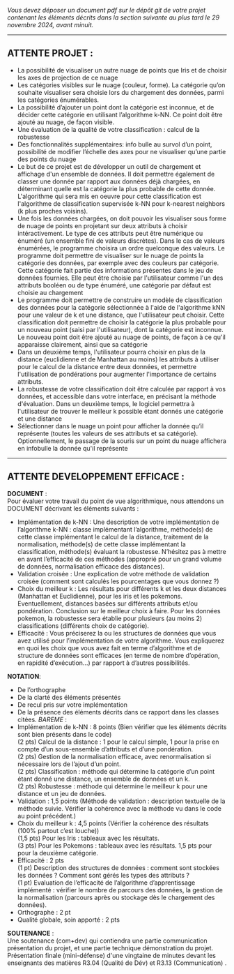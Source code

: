 *Vous devez déposer un document pdf sur le dépôt git de votre projet contenant les éléments décrits dans la section
suivante au plus tard le 29 novembre 2024, avant minuit.*

---

## ATTENTE PROJET :  
- La possibilité de visualiser un autre nuage de points que Iris et de choisir les axes de projection de ce nuage
- Les catégories visibles sur le nuage (couleur, forme). La catégorie qu’on souhaite visualiser sera choisie lors du chargement des données, parmi les catégories énumérables.
- La possibilité d’ajouter un point dont la catégorie est inconnue, et de décider cette catégorie en utilisant l’algorithme k-NN. Ce point doit être ajouté au nuage, de façon visible.
- Une évaluation de la qualité de votre classification : calcul de la robustesse
- Des fonctionnalités supplémentaires: info bulle au survol d’un point, possibilité de modifier l’échelle des axes pour ne visualiser qu’une partie des points du nuage
- Le but de ce projet est de développer un outil de chargement et affichage d'un ensemble de données. Il doit permettre également de classer une donnée par rapport aux données déjà chargées, en déterminant quelle est la catégorie la plus probable de cette donnée. L'algorithme qui sera mis en oeuvre pour cette classification est l'algorithme de classification supervisée k-NN pour k-nearest neighbors (k plus proches voisins).
- Une fois les données chargées, on doit pouvoir les visualiser sous forme de nuage de points en projetant sur deux attributs à choisir intéractivement. Le type de ces attributs peut être numérique ou énuméré (un ensemble fini de valeurs discrètes). Dans le cas de valeurs énumérées, le programme choisira un ordre quelconque des valeurs. Le programme doit permettre de visualiser sur le nuage de points la catégorie des données, par exemple avec des couleurs par catégorie. Cette catégorie fait partie des informations présentes dans le jeu de données fournies. Elle peut être choisie par l'utilisateur comme l'un des attributs booléen ou de type énuméré, une catégorie par défaut est choisie au chargement
- Le programme doit permettre de construire un modèle de classification des données pour la catégorie sélectionnée à l'aide de l'algorithme kNN pour une valeur de k et une distance, que l'utilisateur peut choisir. Cette classification doit permettre de choisir la catégorie la plus probable pour un nouveau point (saisi par l'utilisateur), dont la catégorie est inconnue. Le nouveau point doit être ajouté au nuage de points, de façon à ce qu'il apparaisse clairement, ainsi que sa catégorie
- Dans un deuxième temps, l'utilisateur pourra choisir en plus de la distance (euclidienne et de Manhattan au moins) les attributs à utiliser pour le calcul de la distance entre deux données, et permettre l'utilisation de pondérations pour augmenter l'importance de certains attributs.
- La robustesse de votre classification doit être calculée par rapport à vos données, et accessible dans votre interface, en précisant la méthode d'évaluation. Dans un deuxième temps, le logiciel permettra à l'utilisateur de trouver le meilleur k possible étant donnés une catégorie et une distance
- Sélectionner dans le nuage un point pour afficher la donnée qu’il représente (toutes les valeurs de ses attributs et sa catégorie). Optionnellement, le passage de la souris sur un point du nuage affichera en infobulle la donnée qu'il représente

---

## ATTENTE DEVELOPPEMENT EFFICACE : 

**DOCUMENT** :  
Pour évaluer votre travail du point de vue algorithmique, nous attendons un DOCUMENT décrivant les éléments suivants :
- Implémentation de k-NN : Une description de votre implémentation de l’algorithme k-NN : classe implémentant l’algorithme, méthode(s) de cette classe implémentant le calcul de la distance, traitement de la normalisation, méthode(s) de cette classe implémentant la classification, méthode(s) évaluant la robustesse. N’hésitez pas à mettre en avant l’efficacité de ces méthodes (approprié pour un grand volume de données, normalisation efficace des distances).
- Validation croisée : Une explication de votre méthode de validation croisée (comment sont calculés les pourcentages que vous donnez ?)
- Choix du meilleur k : Les résultats pour différents k et les deux distances (Manhattan et Euclidienne), pour les iris et les pokemons. Eventuellement, distances basées sur différents attributs et/ou pondération. Conclusion sur le meilleur choix à faire.
Pour les données pokemon, la robustesse sera établie pour plusieurs (au moins 2) classifications (différents choix de catégorie).
- Efficacité : Vous préciserez la ou les structures de données que vous avez utilisé pour l’implémentation de votre algorithme.
Vous expliquerez en quoi les choix que vous avez fait en terme d’algorithme et de structure de données sont efficaces (en terme de nombre d’opération, en rapidité d’exécution...) par rapport à d’autres possibilités.


**NOTATION**:
- De l’orthographe
- De la clarté des éléments présentés
- De recul pris sur votre implémentation
- De la présence des éléments décrits dans ce rapport dans les classes citées.
*BAREME* :
-  Implémentation de k-NN : 8 points (Bien vérifier que les éléments décrits sont bien présents dans le code)  
(2 pts) Calcul de la distance : 1 pour le calcul simple, 1 pour la prise en compte d’un sous-ensemble d’attributs et d’une pondération.  
(2 pts) Gestion de la normalisation efficace, avec renormalisation si nécessaire lors de l’ajout d’un point.  
(2 pts) Classification : méthode qui détermine la catégorie d’un point étant donné une distance, un ensemble de données et un k.  
(2 pts) Robustesse : méthode qui détermine le meilleur k pour une distance et un jeu de données.  
- Validation : 1,5 points (Méthode de validation : description textuelle de la méthode suivie. Vérifier la cohérence avec la méthode vu dans le code au point précédent.)
- Choix du meilleur k : 4,5 points (Vérifier la cohérence des résultats (100% partout c’est louche))  
(1,5 pts) Pour les Iris : tableaux avec les résultats.  
(3 pts) Pour les Pokemons : tableaux avec les résultats. 1,5 pts pour pour la deuxième catégorie.
- Efficacité : 2 pts  
(1 pt) Description des structures de données : comment sont stockées les données ? Comment sont gérés les types des attributs ?  
(1 pt) Evaluation de l’efficacité de l’algorithme d’apprentissage implémenté : vérifier le nombre de parcours des données, la gestion de la normalisation (parcours après ou stockage dès le chargement des données).
- Orthographe : 2 pt
- Qualité globale, soin apporté : 2 pts


**SOUTENANCE** :  
Une soutenance (com+dev) qui contiendra une partie communication présentation du projet, et une partie technique démonstration du projet.  
Présentation finale (mini-défense) d'une vingtaine de minutes devant les enseignants des matières R3.04 (Qualité de Dév) et R3.13 (Communication) .

